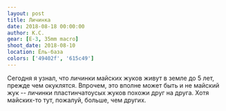 ```yaml
---
layout: post
title: Личинка
date: 2018-08-18 00:00:00
author: К.С.
gear: [E-3, 35mm macro]
shoot_date: 2018-08-10
location: Ёль-база
colors: ['49402f', '615c49']
---
```

Сегодня я узнал, что личинки майских жуков живут в земле до 5 лет, прежде чем окуклятся. Впрочем, это вполне может быть и не майский жук -- личинки пластинчатоусых жуков похожи друг на друга. Хотя майских-то тут, пожалуй, больше, чем других.
